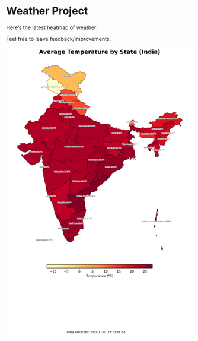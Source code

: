 # Weather Project

Here’s the latest heatmap of weather:

Feel free to leave feedback/improvements.

![India Heatmap](docs/assets/india_heatmap.png?v=063801)
